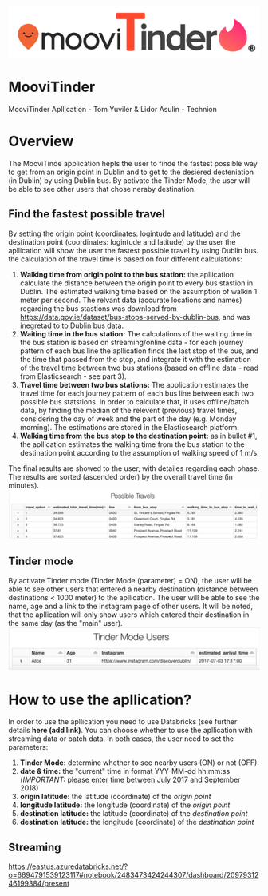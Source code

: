 ![Screenshot](logo.png)
# MooviTinder
MooviTinder Apllication - Tom Yuviler &amp; Lidor Asulin - Technion

# Overview
The MooviTinde application hepls the user to finde the fastest possible way to get from  an origin point in Dublin and to get to the desiered desteniation (in Dublin) by using Dublin bus. By activate the Tinder Mode, the user will be able to see other users that chose neraby destination.

## Find the fastest possible travel
By setting the origin point (coordinates: logintude and latitude) and the destination point (coordinates: logintude and latitude) by the user the apllication will show the user the fastest possible travel by using Dublin bus. the calculation of the travel time is based on four different calculations:
1. **Walking time from origin point to the bus station:** the apllication calculate the distance between the origin point to every bus stastion in Dublin. The estimated walking time based on the assumption of walkin 1 meter per second. The relvant data (accurate locations and names) regarding the bus stastions was download from https://data.gov.ie/dataset/bus-stops-served-by-dublin-bus, and was inegretad to to Dublin bus data.
2. **Waiting time in the bus station:** The calculations of the waiting time in the bus station is based on streaming/online data - for each journey pattern of each bus line the apllication finds the last stop of the bus, and the time that passed from the stop, and integrate it with the estimation of the travel time between two bus stations (based on offline data - read from Elasticsearch - see part 3). 
3. **Travel time between two bus stations:** The application estimates the travel time for each journey pattern of each bus line between each two possible bus statstions. In order to calculate that, it uses offline/batch data, by finding the median of the relevent (previous) travel times, considering the day of week and the part of the day (e.g. Monday morning). The estimations are stored in the Elasticsearch platform.
3. **Walking time from the bus stop to the destination point:** as in bullet #1, the apllication estimates the walking time from the bus station to the destination point according to the assumption of walking speed of 1 m/s.

The final results are showed to the user, with detailes regarding each phase. The results are sorted (ascended order) by the overall travel time (in minutes). 
![Screenshot](results_to_user.png)
## Tinder mode
By activate Tinder mode (Tinder Mode (parameter) = ON), the user will be able to see other users that entered a nearby destination (distance between destinations < 1000 meter) to the apllication. The user will be able to see the name, age and a link to the Instagram page of other users. It will be noted, that the apllication will only show users which entered their destination in the same day (as the "main" user).
![Screenshot](results_tinder_mode.png)

# How to use the apllication?
In order to use the apllication you need to use Databricks (see further details **here (add link)**. You can choose whether to use the apllication with streaming data or batch data. In both cases, the user need to set the parameters:
1. **Tinder Mode:** determine whether to see nearby users (ON) or not (OFF).
2. **date & time:** the "current" time in format YYY-MM-dd hh:mm:ss (*IMPORTANT:* please enter time between July 2017 and September 2018)
3. **origin latitude:** the latitude (coordinate) of the *origin point*
4. **longitude latitude:** the longitude (coordinate) of the *origin point*
3. **destination latitude:** the latitude (coordinate) of the *destination point*
4. **destination latitude:** the longitude (coordinate) of the *destination point*
## Streaming
https://eastus.azuredatabricks.net/?o=6694791539123117#notebook/2483473424244307/dashboard/2097931246199384/present








